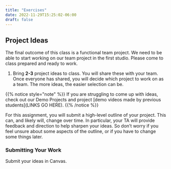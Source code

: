 ```yaml
---
title: "Exercises"
date: 2022-11-29T15:25:02-06:00
draft: false
---
```


## Project Ideas


The final outcome of this class is a functional team project.  We need to be able to start working on our team project in the first studio.  Please come to class prepared and ready to work.

1. Bring **2-3** project ideas to class.  You will share these with your team.  Once everyone has shared, you will decide which project to work on as a team.  The more ideas, the easier selection can be.  

{{% notice style="note" %}}
   If you are struggling to come up with ideas, check out our Demo Projects and project [demo videos made by previous students](LINKS GO HERE).
{{% /notice %}}


For this assignment, you will submit a high-level outline of your project. This can, and likely will, change over time. In particular, your TA will provide feedback and direction to help sharpen your ideas. So don’t worry if you feel unsure about some aspects of the outline, or if you have to change some things later.



### Submitting Your Work

Submit your ideas in Canvas.
